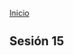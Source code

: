 <!-- No borrar o modificar -->
[Inicio](./index.md)

## Sesión 15 


<!-- Su documentación aquí -->





